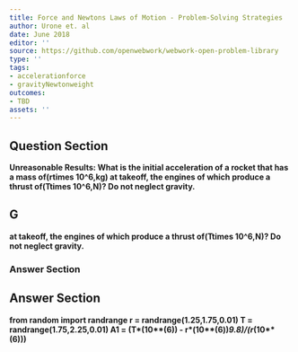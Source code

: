 ```yaml
---
title: Force and Newtons Laws of Motion - Problem-Solving Strategies
author: Urone et. al
date: June 2018
editor: ''
source: https://github.com/openwebwork/webwork-open-problem-library
type: ''
tags:
- accelerationforce
- gravityNewtonweight
outcomes:
- TBD
assets: ''
---
```


## Question Section 

<b>Unreasonable Results:<b> What is the initial acceleration of a rocket that has a mass of(rtimes 10^6,kg) at takeoff, the engines of which produce a thrust of(Ttimes 10^6,N)? Do not neglect gravity.
## G
at takeoff, the engines of which produce a thrust of(Ttimes 10^6,N)? Do not neglect gravity.
### Answer Section


## Answer Section

from random import randrange
r = randrange(1.25,1.75,0.01)
T = randrange(1.75,2.25,0.01)
A1 = (T*(10**(6)) - r*(10**(6))*9.8)/(r*(10**(6)))
